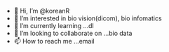 - 👋 Hi, I’m @koreanR
- 👀 I’m interested in bio vision(dicom), bio infomatics
- 🌱 I’m currently learning ...dl
- 💞️ I’m looking to collaborate on ...bio data
- 📫 How to reach me ...email

<!---
koreanR/koreanR is a ✨ special ✨ repository because its `README.md` (this file) appears on your GitHub profile.
You can click the Preview link to take a look at your changes.
--->
